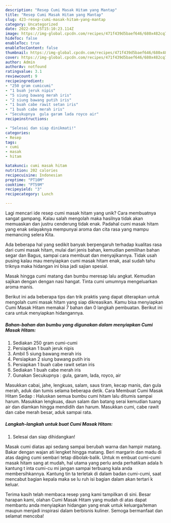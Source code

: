 ```yaml
---
description: "Resep Cumi Masak Hitam yang Mantap"
title: "Resep Cumi Masak Hitam yang Mantap"
slug: 423-resep-cumi-masak-hitam-yang-mantap
category: Uncategorized
date: 2022-09-25T15:10:23.114Z
image: https://img-global.cpcdn.com/recipes/471f439d5baef646/680x482cq70/cumi-masak-hitam-foto-resep-utama.jpg
hideToc: false
enableToc: true
enableTocContent: false
thumbnail: https://img-global.cpcdn.com/recipes/471f439d5baef646/680x482cq70/cumi-masak-hitam-foto-resep-utama.jpg
cover: https://img-global.cpcdn.com/recipes/471f439d5baef646/680x482cq70/cumi-masak-hitam-foto-resep-utama.jpg
author: Admin
authorAv: notfound
ratingvalue: 3.1
reviewcount: 9
recipeingredient:
- "250 gram cumicumi"
- "1 buah jeruk nipis"
- "5 siung bawang merah iris"
- "2 siung bawang putih iris"
- "1 buah cabe rawit setan iris"
- "1 buah cabe merah iris"
- "Secukupnya  gula garam lada royco air"
recipeinstructions:

- "Selesai dan siap dinikmati!"
categories:
- Resep
tags:
- cumi
- masak
- hitam

katakunci: cumi masak hitam 
nutrition: 202 calories
recipecuisine: Indonesian
preptime: "PT10M"
cooktime: "PT59M"
recipeyield: "3"
recipecategory: Lunch

---
```





Lagi mencari ide resep cumi masak hitam yang unik? Cara membuatnya sangat gampang. Kalau salah mengolah maka hasilnya tidak akan memuaskan dan justru cenderung tidak enak. Padahal cumi masak hitam yang enak selayaknya mempunyai aroma dan cita rasa yang mampu memancing selera Kita.





Ada beberapa hal yang sedikit banyak berpengaruh terhadap kualitas rasa dari cumi masak hitam, mulai dari jenis bahan, kemudian pemilihan bahan segar dan Bagus, sampai cara membuat dan menyajikannya. Tidak usah pusing kalau mau menyiapkan cumi masak hitam enak,      asal sudah tahu triknya maka hidangan ini bisa jadi sajian spesial.














Masak hingga cumi matang dan bumbu meresap lalu angkat. Kemudian sajikan dengan dengan nasi hangat. Tinta cumi umumnya mengeluarkan aroma manis.






Berikut ini ada beberapa tips dan trik praktis yang dapat diterapkan untuk mengolah cumi masak hitam yang siap dikreasikan. Kamu bisa menyiapkan Cumi Masak Hitam memakai 7 bahan dan 0 langkah pembuatan. Berikut ini cara untuk menyiapkan hidangannya.

<!--inarticleads1-->

##### Bahan-bahan dan bumbu yang digunakan dalam menyiapkan Cumi Masak Hitam:

1. Sediakan 250 gram cumi-cumi
1. Persiapkan 1 buah jeruk nipis
1. Ambil 5 siung bawang merah iris
1. Persiapkan 2 siung bawang putih iris
1. Persiapkan 1 buah cabe rawit setan iris
1. Sediakan 1 buah cabe merah iris
1. Gunakan Secukupnya : gula, garam, lada, royco, air


Masukkan cabai, jahe, lengkuas, salam, saus tiram, kecap manis, dan gula merah, aduk dan tumis selama beberapa detik. Cara Membuat Cumi Masak Hitam Sedap : Haluskan semua bumbu cumi hitam lalu ditumis sampai harum. Masukkan lengkuas, daun salam dan batang serai kemudian tuang air dan diamkan hingga mendidih dan harum. Masukkan cumi, cabe rawit dan cabe merah besar, aduk sampai rata. 

<!--inarticleads2-->

##### Langkah-langkah untuk buat Cumi Masak Hitam:


1. Selesai dan siap dihidangkan!

Masak cumi diatas api sedang sampai berubah warna dan hampir matang. Bakar dengan wajan ati lengket hingga matang. Beri margarin dan madu di atas daging cumi sembari tetap dibolak-balik. Untuk m embuat cumi-cumi masak hitam sang at mudah, hal utama yang perlu anda perhatikan adala h kantung t inta cumi-cu mi jangan sampai terbuang kala anda membersihkannya. Kantung tin ta terletak di dalam badan cumi-cumi, saat mencabut bagian kepala maka se lu ruh isi bagian dalam akan tertari k keluar. 

Terima kasih telah membaca resep yang kami tampilkan di sini. Besar harapan kami, olahan Cumi Masak Hitam yang mudah di atas dapat membantu anda menyiapkan hidangan yang enak untuk keluarga/teman maupun menjadi inspirasi dalam berbisnis kuliner. Semoga bermanfaat dan selamat mencoba!
